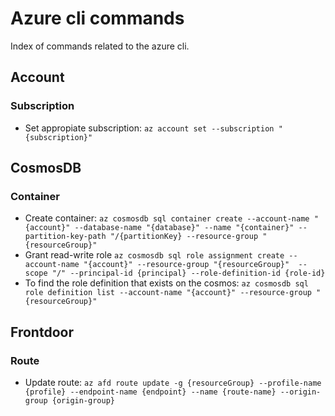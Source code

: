 # Azure cli commands

Index of commands related to the azure cli.

## Account

### Subscription

- Set appropiate subscription: `az account set --subscription "{subscription}"`

## CosmosDB

### Container

- Create container: `az cosmosdb sql container create --account-name "{account}" --database-name "{database}" --name "{container}" --partition-key-path "/{partitionKey} --resource-group "{resourceGroup}"`
- Grant read-write role `az cosmosdb sql role assignment create --account-name "{account}" --resource-group "{resourceGroup}"  --scope "/" --principal-id {principal} --role-definition-id {role-id}`
- To find the role definition that exists on the cosmos: `az cosmosdb sql role definition list --account-name "{account}" --resource-group "{resourceGroup}"`

## Frontdoor

### Route 

- Update route: `az afd route update -g {resourceGroup} --profile-name {profile} --endpoint-name {endpoint} --name {route-name} --origin-group {origin-group} `
